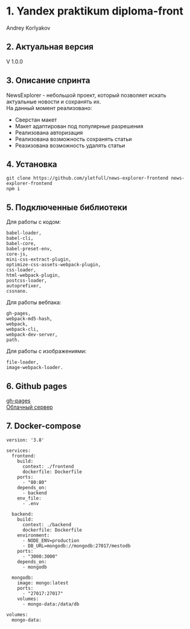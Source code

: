 # 1. Yandex praktikum diploma-front 
Andrey Korlyakov  

## 2. Актуальная версия  
V 1.0.0  

## 3. Описание спринта  
NewsExplorer - небольшой проект, который позволяет искать актуальные новости и сохранять их.  
На данный момент реализовано:
 - Сверстан макет  
 - Макет адаптирован под популярные разрешения
 - Реализована авторизация
 - Реализована возможность сохранять статьи
 - Реазизована возможность удалять статьи

## 4. Установка  
`git clone https://github.com/yletfull/news-explorer-frontend news-explorer-frontend`  
`npm i`  

## 5. Подключенные библиотеки  
Для работы с кодом:  

    babel-loader,  
    babel-cli,  
    babel-core,  
    babel-preset-env,  
    core-js,  
    mini-css-extract-plugin,  
    optimize-css-assets-webpack-plugin,  
    css-loader,  
    html-webpack-plugin,  
    postcss-loader,  
    autoprefixer,  
    cssnano.  


Для работы вебпака:  

    gh-pages,  
    webpack-md5-hash,  
    webpack,  
    webpack-cli,  
    webpack-dev-server,  
    path.  


Для работы с изображениями:  

    file-loader,  
    image-webpack-loader.  

## 6. Github pages  
[gh-pages](https://yletfull.github.io/news-explorer-frontend/)  
[Облачный сервер](https://diploma.gq/)


## 7. Docker-compose
``` 
version: '3.8'

services:
  frontend:
    build:
      context: ./frontend
      dockerfile: Dockerfile
    ports:
      - "80:80"
    depends_on:
      - backend
    env_file:
      - .env

  backend:
    build:
      context: ./backend
      dockerfile: Dockerfile
    environment:
      - NODE_ENV=production
      - DB_URL=mongodb://mongodb:27017/mestodb
    ports:
      - "3000:3000"
    depends_on:
      - mongodb

  mongodb:
    image: mongo:latest
    ports:
      - "27017:27017"
    volumes:
      - mongo-data:/data/db

volumes:
  mongo-data:
```